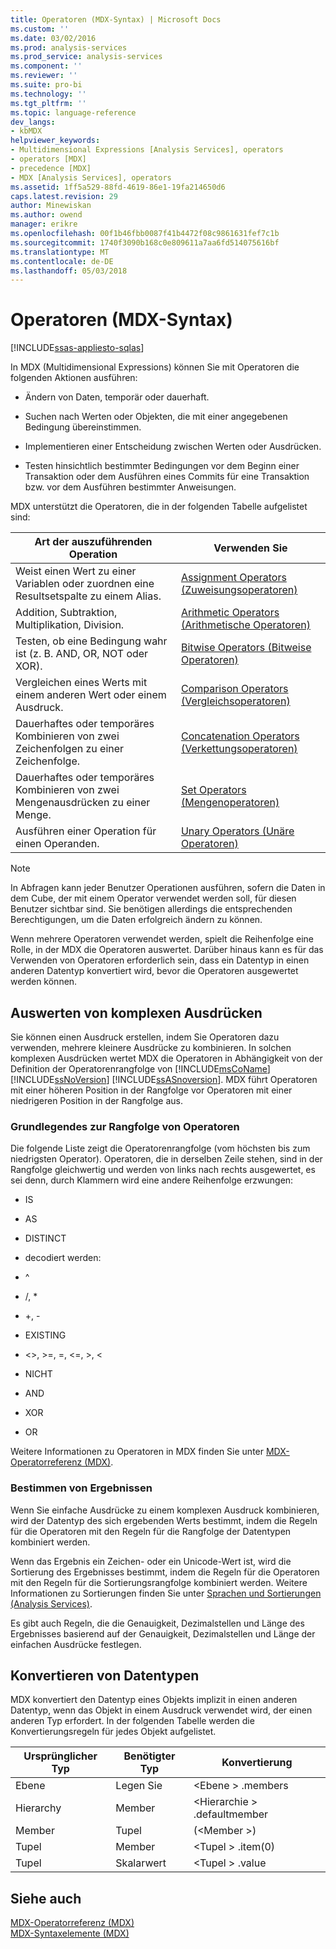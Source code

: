 ```yaml
---
title: Operatoren (MDX-Syntax) | Microsoft Docs
ms.custom: ''
ms.date: 03/02/2016
ms.prod: analysis-services
ms.prod_service: analysis-services
ms.component: ''
ms.reviewer: ''
ms.suite: pro-bi
ms.technology: ''
ms.tgt_pltfrm: ''
ms.topic: language-reference
dev_langs:
- kbMDX
helpviewer_keywords:
- Multidimensional Expressions [Analysis Services], operators
- operators [MDX]
- precedence [MDX]
- MDX [Analysis Services], operators
ms.assetid: 1ff5a529-88fd-4619-86e1-19fa214650d6
caps.latest.revision: 29
author: Minewiskan
ms.author: owend
manager: erikre
ms.openlocfilehash: 00f1b46fbb0087f41b4472f08c9861631fef7c1b
ms.sourcegitcommit: 1740f3090b168c0e809611a7aa6fd514075616bf
ms.translationtype: MT
ms.contentlocale: de-DE
ms.lasthandoff: 05/03/2018
---
```

# <a name="operators-mdx-syntax"></a>Operatoren (MDX-Syntax)
[!INCLUDE[ssas-appliesto-sqlas](../includes/ssas-appliesto-sqlas.md)]

  In MDX (Multidimensional Expressions) können Sie mit Operatoren die folgenden Aktionen ausführen:  
  
-   Ändern von Daten, temporär oder dauerhaft.  
  
-   Suchen nach Werten oder Objekten, die mit einer angegebenen Bedingung übereinstimmen.  
  
-   Implementieren einer Entscheidung zwischen Werten oder Ausdrücken.  
  
-   Testen hinsichtlich bestimmter Bedingungen vor dem Beginn einer Transaktion oder dem Ausführen eines Commits für eine Transaktion bzw. vor dem Ausführen bestimmter Anweisungen.  
  
 MDX unterstützt die Operatoren, die in der folgenden Tabelle aufgelistet sind:  
  
|Art der auszuführenden Operation|Verwenden Sie|  
|---------------------------------------|---------|  
|Weist einen Wert zu einer Variablen oder zuordnen eine Resultsetspalte zu einem Alias.|[Assignment Operators (Zuweisungsoperatoren)](../mdx/assignment-operators.md)|  
|Addition, Subtraktion, Multiplikation, Division.|[Arithmetic Operators (Arithmetische Operatoren)](../mdx/arithmetic-operators.md)|  
|Testen, ob eine Bedingung wahr ist (z. B. AND, OR, NOT oder XOR).|[Bitwise Operators (Bitweise Operatoren)](../mdx/bitwise-operators.md)|  
|Vergleichen eines Werts mit einem anderen Wert oder einem Ausdruck.|[Comparison Operators (Vergleichsoperatoren)](../mdx/comparison-operators.md)|  
|Dauerhaftes oder temporäres Kombinieren von zwei Zeichenfolgen zu einer Zeichenfolge.|[Concatenation Operators (Verkettungsoperatoren)](../mdx/concatenation-operators.md)|  
|Dauerhaftes oder temporäres Kombinieren von zwei Mengenausdrücken zu einer Menge.|[Set Operators (Mengenoperatoren)](../mdx/set-operators.md)|  
|Ausführen einer Operation für einen Operanden.|[Unary Operators (Unäre Operatoren)](../mdx/unary-operators.md)|  
  
> [!NOTE]  
>  In Abfragen kann jeder Benutzer Operationen ausführen, sofern die Daten in dem Cube, der mit einem Operator verwendet werden soll, für diesen Benutzer sichtbar sind. Sie benötigen allerdings die entsprechenden Berechtigungen, um die Daten erfolgreich ändern zu können.  
  
 Wenn mehrere Operatoren verwendet werden, spielt die Reihenfolge eine Rolle, in der MDX die Operatoren auswertet. Darüber hinaus kann es für das Verwenden von Operatoren erforderlich sein, dass ein Datentyp in einen anderen Datentyp konvertiert wird, bevor die Operatoren ausgewertet werden können.  
  
## <a name="evaluating-complex-expressions"></a>Auswerten von komplexen Ausdrücken  
 Sie können einen Ausdruck erstellen, indem Sie Operatoren dazu verwenden, mehrere kleinere Ausdrücke zu kombinieren. In solchen komplexen Ausdrücken wertet MDX die Operatoren in Abhängigkeit von der Definition der Operatorenrangfolge von [!INCLUDE[msCoName](../includes/msconame-md.md)] [!INCLUDE[ssNoVersion](../includes/ssnoversion-md.md)] [!INCLUDE[ssASnoversion](../includes/ssasnoversion-md.md)]. MDX führt Operatoren mit einer höheren Position in der Rangfolge vor Operatoren mit einer niedrigeren Position in der Rangfolge aus.  
  
### <a name="understanding-operator-precedence"></a>Grundlegendes zur Rangfolge von Operatoren  
 Die folgende Liste zeigt die Operatorenrangfolge (vom höchsten bis zum niedrigsten Operator). Operatoren, die in derselben Zeile stehen, sind in der Rangfolge gleichwertig und werden von links nach rechts ausgewertet, es sei denn, durch Klammern wird eine andere Reihenfolge erzwungen:  
  
-   IS  
  
-   AS  
  
-   DISTINCT  
  
-   decodiert werden:  
  
-   ^  
  
-   /, *  
  
-   +, -  
  
-   EXISTING  
  
-   <>, >=, =, \<=, >, <  
  
-   NICHT  
  
-   AND  
  
-   XOR  
  
-   OR  
  
 Weitere Informationen zu Operatoren in MDX finden Sie unter [MDX-Operatorreferenz &#40;MDX&#41;](../mdx/mdx-operator-reference-mdx.md).  
  
### <a name="determining-results"></a>Bestimmen von Ergebnissen  
 Wenn Sie einfache Ausdrücke zu einem komplexen Ausdruck kombinieren, wird der Datentyp des sich ergebenden Werts bestimmt, indem die Regeln für die Operatoren mit den Regeln für die Rangfolge der Datentypen kombiniert werden.  
  
 Wenn das Ergebnis ein Zeichen- oder ein Unicode-Wert ist, wird die Sortierung des Ergebnisses bestimmt, indem die Regeln für die Operatoren mit den Regeln für die Sortierungsrangfolge kombiniert werden. Weitere Informationen zu Sortierungen finden Sie unter [Sprachen und Sortierungen &#40;Analysis Services&#41;](../analysis-services/languages-and-collations-analysis-services.md).  
  
 Es gibt auch Regeln, die die Genauigkeit, Dezimalstellen und Länge des Ergebnisses basierend auf der Genauigkeit, Dezimalstellen und Länge der einfachen Ausdrücke festlegen.  
  
## <a name="converting-data-types"></a>Konvertieren von Datentypen  
 MDX konvertiert den Datentyp eines Objekts implizit in einen anderen Datentyp, wenn das Objekt in einem Ausdruck verwendet wird, der einen anderen Typ erfordert. In der folgenden Tabelle werden die Konvertierungsregeln für jedes Objekt aufgelistet.  
  
|Ursprünglicher Typ|Benötigter Typ|Konvertierung|  
|-------------------|-----------------|----------------|  
|Ebene|Legen Sie|\<Ebene > .members|  
|Hierarchy|Member|\<Hierarchie > .defaultmember|  
|Member|Tupel|(\<Member >)|  
|Tupel|Member|\<Tupel > .item(0)|  
|Tupel|Skalarwert|\<Tupel > .value|  
  
## <a name="see-also"></a>Siehe auch  
 [MDX-Operatorreferenz &#40;MDX&#41;](../mdx/mdx-operator-reference-mdx.md)   
 [MDX-Syntaxelemente &#40;MDX&#41;](../mdx/mdx-syntax-elements-mdx.md)  
  
  
